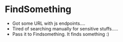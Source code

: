 # FindSomething

- Got some URL with js endpoints....
- Tired of searching manually for sensitive stuffs..... 
- Pass it to Findsomething. It finds something  :) 




